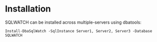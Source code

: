 # Installation

SQLWATCH can be installed across multiple-servers using dbatools:

```
Install-DbaSqlWatch -SqlInstance Server1, Server2, Server3 -Database SQLWATCH
```
